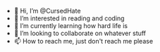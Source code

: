 - 👋 Hi, I’m @CursedHate
- 👀 I’m interested in reading and coding
- 🌱 I’m currently learning how hard life is
- 💞️ I’m looking to collaborate on whatever stuff
- 📫 How to reach me, just don't reach me please

<!---
CursedHate/CursedHate is a ✨ special ✨ repository because its `README.md` (this file) appears on your GitHub profile.
You can click the Preview link to take a look at your changes.
--->
